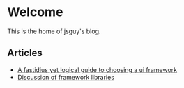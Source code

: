 # Welcome

This is the home of jsguy's blog.

## Articles

* [A fastidius yet logical guide to choosing a ui framework](?/fastidius_yet_logical_guide_to_choosing_a_ui_framework)
* [Discussion of framework libraries](?/discussion_of_ui_framework_libraries)
